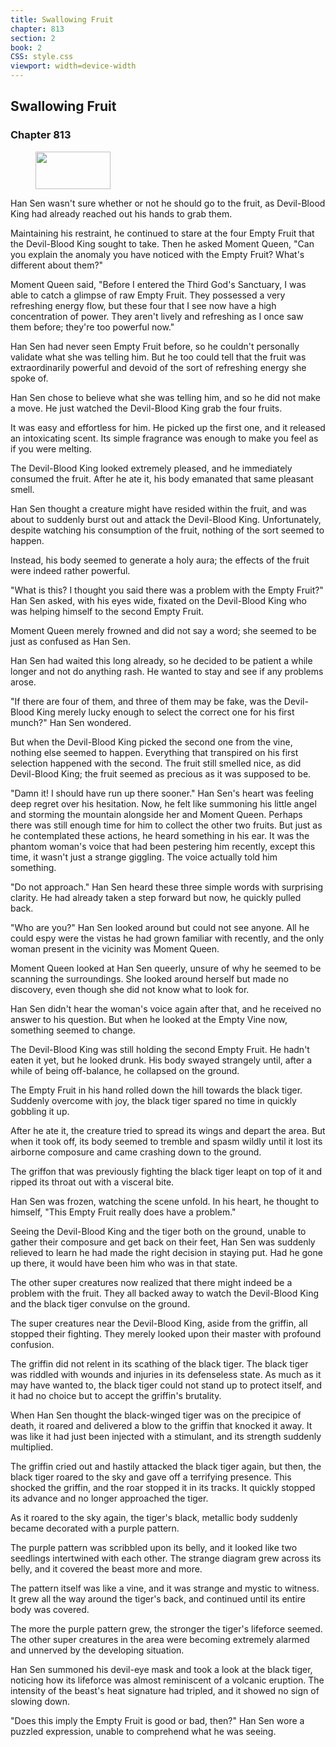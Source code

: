 ```yaml
---
title: Swallowing Fruit
chapter: 813
section: 2
book: 2
CSS: style.css
viewport: width=device-width
---
```


## Swallowing Fruit

### Chapter 813

<figure>
	<img src="../Images/gem.gif" alt="" id="gem" width="120" height="60" />
</figure>

Han Sen wasn't sure whether or not he should go to the fruit, as Devil-Blood King had already reached out his hands to grab them.

Maintaining his restraint, he continued to stare at the four Empty Fruit that the Devil-Blood King sought to take. Then he asked Moment Queen, "Can you explain the anomaly you have noticed with the Empty Fruit? What's different about them?"

Moment Queen said, "Before I entered the Third God's Sanctuary, I was able to catch a glimpse of raw Empty Fruit. They possessed a very refreshing energy flow, but these four that I see now have a high concentration of power. They aren't lively and refreshing as I once saw them before; they're too powerful now."

Han Sen had never seen Empty Fruit before, so he couldn't personally validate what she was telling him. But he too could tell that the fruit was extraordinarily powerful and devoid of the sort of refreshing energy she spoke of.

Han Sen chose to believe what she was telling him, and so he did not make a move. He just watched the Devil-Blood King grab the four fruits.

It was easy and effortless for him. He picked up the first one, and it released an intoxicating scent. Its simple fragrance was enough to make you feel as if you were melting.

The Devil-Blood King looked extremely pleased, and he immediately consumed the fruit. After he ate it, his body emanated that same pleasant smell.

Han Sen thought a creature might have resided within the fruit, and was about to suddenly burst out and attack the Devil-Blood King. Unfortunately, despite watching his consumption of the fruit, nothing of the sort seemed to happen.

Instead, his body seemed to generate a holy aura; the effects of the fruit were indeed rather powerful.

"What is this? I thought you said there was a problem with the Empty Fruit?" Han Sen asked, with his eyes wide, fixated on the Devil-Blood King who was helping himself to the second Empty Fruit.

Moment Queen merely frowned and did not say a word; she seemed to be just as confused as Han Sen.

Han Sen had waited this long already, so he decided to be patient a while longer and not do anything rash. He wanted to stay and see if any problems arose.

"If there are four of them, and three of them may be fake, was the Devil-Blood King merely lucky enough to select the correct one for his first munch?" Han Sen wondered.

But when the Devil-Blood King picked the second one from the vine, nothing else seemed to happen. Everything that transpired on his first selection happened with the second. The fruit still smelled nice, as did Devil-Blood King; the fruit seemed as precious as it was supposed to be.

"Damn it! I should have run up there sooner." Han Sen's heart was feeling deep regret over his hesitation. Now, he felt like summoning his little angel and storming the mountain alongside her and Moment Queen. Perhaps there was still enough time for him to collect the other two fruits. But just as he contemplated these actions, he heard something in his ear. It was the phantom woman's voice that had been pestering him recently, except this time, it wasn't just a strange giggling. The voice actually told him something.

"Do not approach." Han Sen heard these three simple words with surprising clarity. He had already taken a step forward but now, he quickly pulled back.

"Who are you?" Han Sen looked around but could not see anyone. All he could espy were the vistas he had grown familiar with recently, and the only woman present in the vicinity was Moment Queen.

Moment Queen looked at Han Sen queerly, unsure of why he seemed to be scanning the surroundings. She looked around herself but made no discovery, even though she did not know what to look for.

Han Sen didn't hear the woman's voice again after that, and he received no answer to his question. But when he looked at the Empty Vine now, something seemed to change.

The Devil-Blood King was still holding the second Empty Fruit. He hadn't eaten it yet, but he looked drunk. His body swayed strangely until, after a while of being off-balance, he collapsed on the ground.

The Empty Fruit in his hand rolled down the hill towards the black tiger. Suddenly overcome with joy, the black tiger spared no time in quickly gobbling it up.

After he ate it, the creature tried to spread its wings and depart the area. But when it took off, its body seemed to tremble and spasm wildly until it lost its airborne composure and came crashing down to the ground.

The griffon that was previously fighting the black tiger leapt on top of it and ripped its throat out with a visceral bite.

Han Sen was frozen, watching the scene unfold. In his heart, he thought to himself, "This Empty Fruit really does have a problem."

Seeing the Devil-Blood King and the tiger both on the ground, unable to gather their composure and get back on their feet, Han Sen was suddenly relieved to learn he had made the right decision in staying put. Had he gone up there, it would have been him who was in that state.

The other super creatures now realized that there might indeed be a problem with the fruit. They all backed away to watch the Devil-Blood King and the black tiger convulse on the ground.

The super creatures near the Devil-Blood King, aside from the griffin, all stopped their fighting. They merely looked upon their master with profound confusion.

The griffin did not relent in its scathing of the black tiger. The black tiger was riddled with wounds and injuries in its defenseless state. As much as it may have wanted to, the black tiger could not stand up to protect itself, and it had no choice but to accept the griffin's brutality.

When Han Sen thought the black-winged tiger was on the precipice of death, it roared and delivered a blow to the griffin that knocked it away. It was like it had just been injected with a stimulant, and its strength suddenly multiplied.

The griffin cried out and hastily attacked the black tiger again, but then, the black tiger roared to the sky and gave off a terrifying presence. This shocked the griffin, and the roar stopped it in its tracks. It quickly stopped its advance and no longer approached the tiger.

As it roared to the sky again, the tiger's black, metallic body suddenly became decorated with a purple pattern.

The purple pattern was scribbled upon its belly, and it looked like two seedlings intertwined with each other. The strange diagram grew across its belly, and it covered the beast more and more.

The pattern itself was like a vine, and it was strange and mystic to witness. It grew all the way around the tiger's back, and continued until its entire body was covered.

The more the purple pattern grew, the stronger the tiger's lifeforce seemed. The other super creatures in the area were becoming extremely alarmed and unnerved by the developing situation.

Han Sen summoned his devil-eye mask and took a look at the black tiger, noticing how its lifeforce was almost reminiscent of a volcanic eruption. The intensity of the beast's heat signature had tripled, and it showed no sign of slowing down.

"Does this imply the Empty Fruit is good or bad, then?" Han Sen wore a puzzled expression, unable to comprehend what he was seeing.